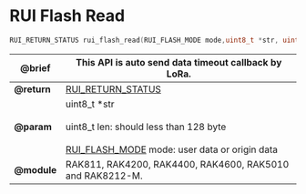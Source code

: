 # RUI Flash Read

```c
RUI_RETURN_STATUS rui_flash_read(RUI_FLASH_MODE mode,uint8_t *str, uint8_t len);
```

| **@brief**  | This API is auto send data timeout callback by LoRa.                                                                                                                                                                         |
| ----------- | ---------------------------------------------------------------------------------------------------------------------------------------------------------------------------------------------------------------------------- |
| **@return** | [RUI_RETURN_STATUS](https://doc.rakwireless.com/developer-tools/developer-tools/getting-started#rui_return_status)                                                                                                           |
| **@param**  | uint8_t \*str<br><br> uint8_t len: should less than 128 byte<br><br>[ RUI_FLASH_MODE](https://doc.rakwireless.com/developer-tools/developer-tools/rui-interface-general-format#rui_flash_mod) mode: user data or origin data |
| **@module** | RAK811, RAK4200, RAK4400, RAK4600, RAK5010 and RAK8212-M.                                                                                                                                                                    |
